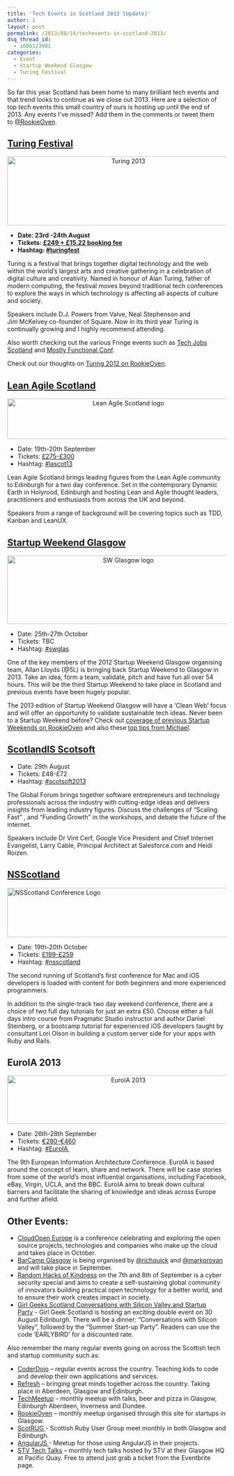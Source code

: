 ```yaml
---
title: 'Tech Events in Scotland 2013 [Update]'
author: 1
layout: post
permalink: /2013/08/14/techevents-in-scotland-2013/
dsq_thread_id:
  - 1606123901
categories:
  - Event
  - Startup Weekend Glasgow
  - Turing Festival
---
```

So far this year Scotland has been home to many brilliant tech events and that trend looks to continue as we close out 2013. Here are a selection of top tech events this small country of ours is hosting up until the end of 2013. Any events I&#8217;ve missed? Add them in the comments or tweet them to [@RookieOven][1].

## [Turing Festival][2]

<p style="text-align: center;">
  <a href="http://turingfestival.com/"><img class="aligncenter size-full wp-image-12421" alt="Turing 2013" src="http://www.rookieoven.com/wp-content/uploads/2013/08/turing-fest-2013.png" width="540" height="158" /></a>
</p>

  * **Date: 23rd -24th August**
  * **Tickets: [£249 + £15.22 booking fee][3]**
  * **Hashtag: [#turingfest][4]**

Turing is a festival that brings together digital technology and the web within the world&#8217;s largest arts and creative gathering in a celebration of digital culture and creativity. Named in honour of Alan Turing, father of modern computing, the festival moves beyond traditional tech conferences to explore the ways in which technology is affecting all aspects of culture and society.

Speakers include D.J. Powers from Valve, Neal Stephenson and Jim McKelvey co-founder of Square. Now in its third year Turing is continually growing and I highly recommend attending.

Also worth checking out the various Fringe events such as [Tech Jobs Scotland][5] and [Mostly Functional Conf][6].

Check out our thoughts on [Turing 2012 on RookieOven][7].

## [Lean Agile Scotland][8]

<p style="text-align: center;">
  <a href="http://www.leanagilescotland.com/"><img class="aligncenter size-full wp-image-12441" title="Lean Agile Scotland" alt="Lean Agile Scotland logo" src="http://www.rookieoven.com/wp-content/uploads/2013/08/lean-agile-scotland.png" width="540" height="93" /></a>
</p>

  * Date: 19th-20th September
  * Tickets: [£275-£300][9]
  * Hashtag: [#lascot13][10]

Lean Agile Scotland brings leading figures from the Lean Agile community to Edinburgh for a two day conference. Set in the contemporary Dynamic Earth in Holyrood, Edinburgh and hosting Lean and Agile thought leaders, practitioners and enthusiasts from across the UK and beyond.

Speakers from a range of background will be covering topics such as TDD, Kanban and LeanUX.

## [Startup Weekend Glasgow][11]

<p style="text-align: center;">
  <a href="http://glasgow.startupweekend.org/"><img class="aligncenter size-full wp-image-12451" title="Startup Weekend Glasgow" alt="SW Glasgow logo" src="http://www.rookieoven.com/wp-content/uploads/2013/08/sw-glasgow.png" width="540" height="157" /></a>
</p>

  * Date: 25th-27th October
  * Tickets: TBC
  * Hashtag: [#swglas][12][  
    ][10]

One of the key members of the 2012 Startup Weekend Glasgow organising team, Allan Lloyds (@5L) is bringing back Startup Weekend to Glasgow in 2013. Take an idea, form a team, validate, pitch and have fun all over 54 hours. This will be the third Startup Weekend to take place in Scotland and previous events have been hugely popular.

The 2013 edition of Startup Weekend Glasgow will have a &#8216;Clean Web&#8217; focus and will offer an opportunity to validate sustainable tech ideas. Never been to a Startup Weekend before? Check out [coverage of previous Startup Weekends on RookieOven][13] and also these [top tips from Michael][14].

## [ScotlandIS Scotsoft][15]

  * Date: 29th August
  * Tickets: £48-£72
  * Hashtag: [#scotsoft2013][16]

The Global Forum brings together software entrepreneurs and technology professionals across the industry with cutting-edge ideas and delivers insights from leading industry figures. Discuss the challenges of &#8220;Scaling Fast&#8221; , and &#8220;Funding Growth&#8221; in the workshops, and debate the future of the internet.

Speakers include Dr Vint Cerf, Google Vice President and Chief Internet Evangelist, Larry Cable, Principal Architect at Salesforce.com and Heidi Roizen.

## [NSScotland][17]

[<img class="aligncenter size-full wp-image-12571" alt="NSScotland Conference Logo" src="http://www.rookieoven.com/wp-content/uploads/2013/08/nsscotland-logo.png" width="540" height="113" />][18]

  * Date: 19th-20th October
  * Tickets: [£199-£259][19]
  * Hashtag: [#nsscotland][20]

The second running of Scotland&#8217;s first conference for Mac and iOS developers is loaded with content for both beginners and more experienced programmers.

In addition to the single-track two day weekend conference, there are a choice of two full day tutorials for just an extra £50. Choose either a full days intro course from Pragmatic Studio instructor and author Daniel Steinberg, or a bootcamp tutorial for experienced iOS developers taught by consultant Lori Olson in building a custom server side for your apps with Ruby and Rails.

## EuroIA 2013

<p style="text-align: center;">
  <a href="http://www.euroia.org"><img class="aligncenter size-full wp-image-12601" alt="EuroIA 2013" src="http://www.rookieoven.com/wp-content/uploads/2013/08/euroia-event-20131.png" width="540" height="111" /></a>
</p>

  * Date: 26th-28th September
  * Tickets: [€280-€460][21]
  * Hashtag: [#EuroIA ][22]

The 9th European Information Architecture Conference. EuroIA is based around the concept of learn, share and network. There will be case stories from some of the world’s most influential organisations, including Facebook, eBay, Virgin, UCLA, and the BBC. EuroIA aims to break down cultural barriers and facilitate the sharing of knowledge and ideas across Europe and further afield.

## Other Events:

  * [CloudOpen Europe][23] is a conference celebrating and exploring the open source projects, technologies and companies who make up the cloud and takes place in October.
  * [BarCamp Glasgow][24] is being organised by [@richquick][25] and [@markprovan][26] and will take place in September.
  * [Random Hacks of Kindness][27] on the 7th and 8th of September is a cyber security special and aims to create a self-sustaining global community of innovators building practical open technology for a better world, and to ensure their work creates impact in society.
  * [Girl Geeks Scotland Conversations with Silicon Valley and Startup Party][28] - Girl Geek Scotland is hosting an exciting double event on 30 August Edinburgh. There will be a dinner: “Conversations with Silicon Valley”, followed by the “Summer Start-up Party”. Readers can use the code &#8216;EARLYBIRD&#8217; for a discounted rate.

Also remember the many regular events going on across the Scottish tech and startup community such as:

  * <span style="line-height: 13px;"><a title="Coder Dojo Scotland" href="http://coderdojo-scotland.eventbrite.co.uk/">CoderDojo</a> &#8211; regular events across the country. Teaching kids to code and develop their own applications and services.</span>
  * [Refresh][29] &#8211; bringing great minds together across the country. Taking place in Aberdeen, Glasgow and Edinburgh.
  * [TechMeetup][30] &#8211; monthly meetup with talks, beer and pizza in Glasgow, Edinburgh Aberdeen, Inverness and Dundee.
  * [RookieOven][31] &#8211; monthly meetup organised through this site for startups in Glasgow.
  * [ScotRUG ][32]- Scottish Ruby User Group meet monthly in both Glasgow and Edinburgh.
  * [AngularJS ][33]- Meetup for those using AngularJS in their projects.
  * [STV Tech Talks][34] &#8211; monthly tech talks hosted by STV at their Glasgow HQ at Pacific Quay. Free to attend just grab a ticket from the Eventbrite page.

 [1]: http://twitter.com/rookieoven "Rookieoven twitter"
 [2]: http://turingfestival.com/ "Turing Festival 2013"
 [3]: http://turingfestival.com/tickets/ "Turing Fest Tickets"
 [4]: https://twitter.com/search?q=%23turingfest "Turing Hashtag"
 [5]: http://bit.ly/14L9PVF "Tech Jobs Scotland 2013"
 [6]: http://bit.ly/1a4DNI0 "Mostly Functional Conf turing 2013"
 [7]: http://www.rookieoven.com/category/turing-festival/ "Turing 2012"
 [8]: http://www.leanagilescotland.com/ "Lean Agile Scotland"
 [9]: http://www.leanagilescotland.com/tickets "Lean Agile scotland 2013 tickets"
 [10]: https://twitter.com/search?q=%23lascot13 "Lean Agile Scotland 2013"
 [11]: http://glasgow.startupweekend.org/ "Startup Weekend Glasgow"
 [12]: https://twitter.com/search?q=%23swglas "SW Glasgow 2013"
 [13]: http://www.rookieoven.com/category/startup-weekend-glasgow/ "Startup Weekend Coverage"
 [14]: http://www.rookieoven.com/2012/11/15/5-tips-for-a-startup-weekend/#top "5 tips for Startup Weekend"
 [15]: http://www.scotlandis.com/scotsoft2013/global-forum-2013 "ScotlandIS Scotsoft"
 [16]: https://twitter.com/search?q=%23scotsoft2013 "SCotsoft 2013 hashtag"
 [17]: http://nsscotland.com/ "NSScotland"
 [18]: http://www.rookieoven.com/wp-content/uploads/2013/08/nsscotland-logo.png
 [19]: http://nsscotland.com/tickets.html "NSScotland"
 [20]: https://twitter.com/search?q=%23nsscotland "NSScotland Possible hashtag"
 [21]: https://www.asis.org/Conferences/EuroIA/euroiaregform-2013.html "EuroIA Tickets"
 [22]: https://twitter.com/search?q=%23euroia "Euroia Hashtag"
 [23]: http://events.linuxfoundation.org/events/cloudopen-europe "CloudOpen Europe"
 [24]: http://barcampglasgow.info/ "BarCamp Glasgow"
 [25]: https://twitter.com/richquick "Rich Quick"
 [26]: https://twitter.com/markprovan "Mark Provan"
 [27]: http://rhok-glasgow.eventbrite.co.uk/ "Random Hacks of Kindness Glasgow"
 [28]: http://girlgeekscotlandcwsv.eventbrite.co.uk/ "Girl Geeks Scotland Event"
 [29]: http://refreshglasgow.org "Refresh Glasgow"
 [30]: http://techmeetup.co.uk/ "TechMeetup"
 [31]: http://rookieoven.com/meetup "Meetup"
 [32]: http://scotrug.org/ "Scottish Ruby User Group Homepage"
 [33]: http://www.meetup.com/AngularJS-Edinburgh/ "AngularJS Meetup Edinburgh"
 [34]: http://stvtechtalks.eventbrite.co.uk/ "STV Tech Talks"

